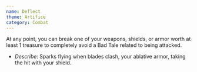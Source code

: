 ```yaml
---
name: Deflect
theme: Artifice
category: Combat
---
```


At any point, you can break one of your weapons, shields, or armor worth at least 1 treasure to completely avoid a Bad Tale related to being attacked. 

* *Describe*: Sparks flying when blades clash, your ablative armor, taking the hit with your shield.